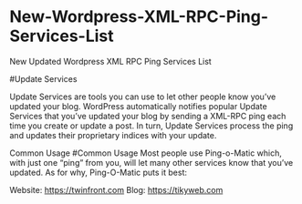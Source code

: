 # New-Wordpress-XML-RPC-Ping-Services-List
New Updated Wordpress XML RPC Ping Services List

#Update Services

Update Services are tools you can use to let other people know you’ve updated your blog. WordPress automatically notifies popular Update Services that you’ve updated your blog by sending a XML-RPC ping each time you create or update a post. In turn, Update Services process the ping and updates their proprietary indices with your update. 

Common Usage #Common Usage
Most people use Ping-o-Matic which, with just one “ping” from you, will let many other services know that you’ve updated. As for why, Ping-O-Matic puts it best:


Website: https://twinfront.com
Blog: https://tikyweb.com
